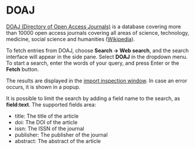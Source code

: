 # DOAJ

[DOAJ \(Directory of Open Access Journals\)](http://doaj.org/) is a database covering more than 10000 open access journals covering all areas of science, technology, medicine, social science and humanities \([Wikipedia](https://en.wikipedia.org/wiki/Directory_of_Open_Access_Journals)\).

To fetch entries from DOAJ, choose **Search → Web search**, and the search interface will appear in the side pane. Select **DOAJ** in the dropdown menu. To start a search, enter the words of your query, and press Enter or the **Fetch** button.

The results are displayed in the [import inspection window](). In case an error occurs, it is shown in a popup.

It is possible to limit the search by adding a field name to the search, as **field:text**. The supported fields area:

* title: The title of the article
* doi: The DOI of the article
* issn: The ISSN of the journal
* publisher: The publisher of the journal
* abstract: The abstract of the article

